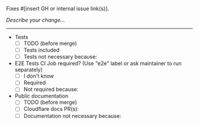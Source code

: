 Fixes #[insert GH or internal issue link(s)].

_Describe your change..._

---

<!--
Please don't delete the checkboxes <3
The following selections do not need to be completed if this PR only contains changes to .md files
-->

- Tests
  - [ ] TODO (before merge)
  - [ ] Tests included
  - [ ] Tests not necessary because:
- E2E Tests CI Job required? (Use "e2e" label or ask maintainer to run separately)
  - [ ] I don't know
  - [ ] Required
  - [ ] Not required because:
- Public documentation
  - [ ] TODO (before merge)
  - [ ] Cloudflare docs PR(s): <!--e.g. <https://github.com/cloudflare/cloudflare-docs/pull/>...-->
  - [ ] Documentation not necessary because:

<!--
Have you read our [Contributing guide](https://github.com/cloudflare/workers-sdk/blob/main/CONTRIBUTING.md)?
In particular, for non-trivial changes, please always engage on the issue or create a discussion or feature request issue first before writing your code.
-->
